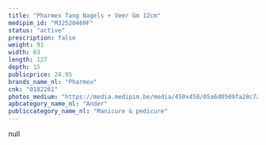 ```yaml
---
title: "Pharmex Tang Nagels + Veer Gm 12cm"
medipim_id: "M32520469F"
status: "active"
prescription: false
weight: 91
width: 63
length: 127
depth: 15
publicprice: 24.95
brands_name_nl: "Pharmex"
cnk: "0182261"
photos_medium: "https://media.medipim.be/media/450x450/05a6d0509fa28c7a9ad09f04f8fa4b46742b3b52.jpg"
apbcategory_name_nl: "Ander"
publiccategory_name_nl: "Manicure & pedicure"
---
```

null
